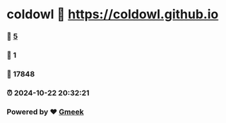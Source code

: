 # coldowl :link: https://coldowl.github.io 
### :page_facing_up: [5](https://coldowl.github.io/tag.html) 
### :speech_balloon: 1 
### :hibiscus: 17848 
### :alarm_clock: 2024-10-22 20:32:21 
### Powered by :heart: [Gmeek](https://github.com/Meekdai/Gmeek)
